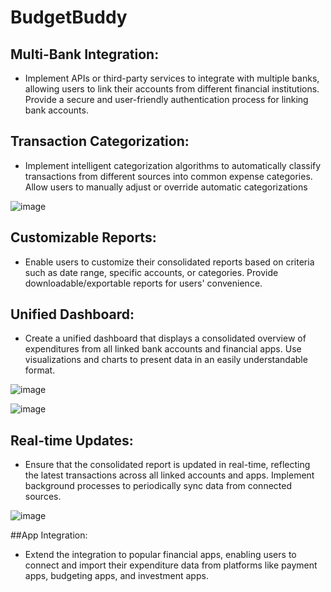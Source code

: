 # BudgetBuddy
## Multi-Bank Integration:

- Implement APIs or third-party services to integrate with multiple banks, allowing users to link their accounts from different financial institutions.
Provide a secure and user-friendly authentication process for linking bank accounts.

## Transaction Categorization:

- Implement intelligent categorization algorithms to automatically classify transactions from different sources into common expense categories.
Allow users to manually adjust or override automatic categorizations

![image](https://github.com/Ninja2k3/Hack4Soc2.0_Meandthebois/assets/112196928/82b6b84d-c57e-43b3-842a-b9edad096604)


## Customizable Reports:

- Enable users to customize their consolidated reports based on criteria such as date range, specific accounts, or categories.
Provide downloadable/exportable reports for users' convenience.

## Unified Dashboard:

- Create a unified dashboard that displays a consolidated overview of expenditures from all linked bank accounts and financial apps.
Use visualizations and charts to present data in an easily understandable format.

![image](https://github.com/Ninja2k3/Hack4Soc2.0_Meandthebois/assets/112196928/60b9a7c1-7ec4-41e5-b8b7-310f63c7a02c)

![image](https://github.com/Ninja2k3/Hack4Soc2.0_Meandthebois/assets/112196928/41fc7c19-efca-40f9-8f90-048a75eeab10)


## Real-time Updates:

- Ensure that the consolidated report is updated in real-time, reflecting the latest transactions across all linked accounts and apps.
Implement background processes to periodically sync data from connected sources.

![image](https://github.com/Ninja2k3/Hack4Soc2.0_Meandthebois/assets/112196928/27d45116-a467-459a-b11f-f241c27ed691)


##App Integration:

- Extend the integration to popular financial apps, enabling users to connect and import their expenditure data from platforms like payment apps, budgeting apps, and investment apps.
